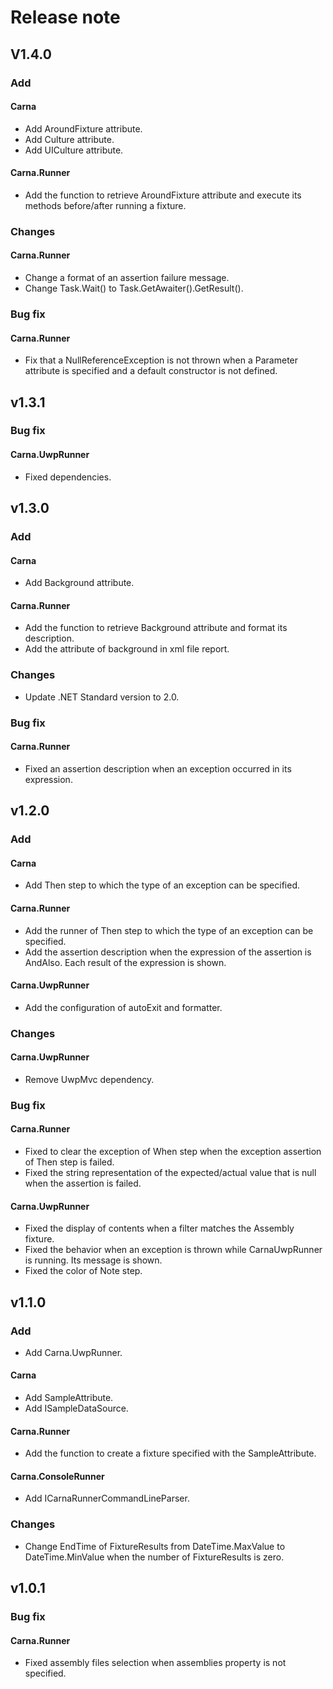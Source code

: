 # Release note

## V1.4.0

### Add

#### Carna

- Add AroundFixture attribute.
- Add Culture attribute.
- Add UICulture attribute.

#### Carna.Runner

- Add the function to retrieve AroundFixture attribute and execute its methods before/after running a fixture.

### Changes

#### Carna.Runner

- Change a format of an assertion failure message.
- Change Task.Wait() to Task.GetAwaiter().GetResult().

### Bug fix

#### Carna.Runner

- Fix that a NullReferenceException is not thrown when a Parameter attribute is specified and a default constructor is not defined.

## v1.3.1

### Bug fix

#### Carna.UwpRunner

- Fixed dependencies.

## v1.3.0

### Add

#### Carna

- Add Background attribute.

#### Carna.Runner

- Add the function to retrieve Background attribute and format its description.
- Add the attribute of background in xml file report.

### Changes

- Update .NET Standard version to 2.0.

### Bug fix

#### Carna.Runner

- Fixed an assertion description when an exception occurred in its expression.

## v1.2.0

### Add

#### Carna

- Add Then step to which the type of an exception can be specified.

#### Carna.Runner

- Add the runner of Then step to which the type of an exception can be specified.
- Add the assertion description when the expression of the assertion is AndAlso. Each result of the expression is shown.

#### Carna.UwpRunner

- Add the configuration of autoExit and formatter.

### Changes

#### Carna.UwpRunner

- Remove UwpMvc dependency.

### Bug fix

#### Carna.Runner

- Fixed to clear the exception of When step when the exception assertion of Then step is failed.
- Fixed the string representation of the expected/actual value that is null when the assertion is failed.

#### Carna.UwpRunner

- Fixed the display of contents when a filter matches the Assembly fixture.
- Fixed the behavior when an exception is thrown while CarnaUwpRunner is running. Its message is shown.
- Fixed the color of Note step.

## v1.1.0

### Add

- Add Carna.UwpRunner.

#### Carna

- Add SampleAttribute.
- Add ISampleDataSource.

#### Carna.Runner

- Add the function to create a fixture specified with the SampleAttribute.

#### Carna.ConsoleRunner

- Add ICarnaRunnerCommandLineParser.

### Changes

- Change EndTime of FixtureResults from DateTime.MaxValue to DateTime.MinValue when the number of FixtureResults is zero.

## v1.0.1

### Bug fix

#### Carna.Runner
- Fixed assembly files selection when assemblies property is not specified.
